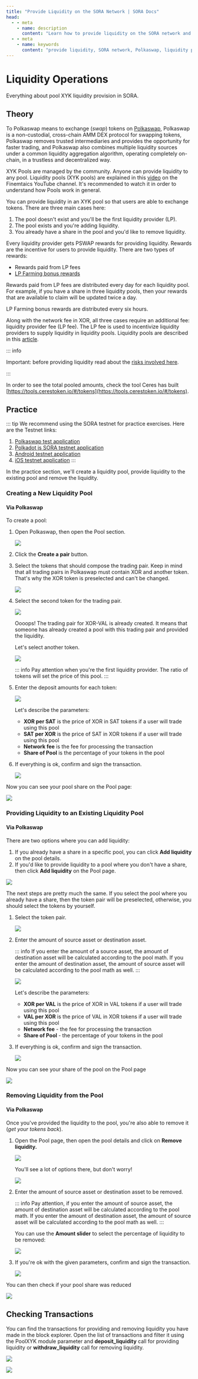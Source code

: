 ```yaml
---
title: "Provide Liquidity on the SORA Network | SORA Docs"
head:
  - - meta
    - name: description
      content: "Learn how to provide liquidity on the SORA network and participate in the liquidity pools of Polkaswap. Discover the benefits of liquidity provision, the process of adding liquidity to pools, and how to earn rewards for your contributions to the SORA ecosystem."
  - - meta
    - name: keywords
      content: "provide liquidity, SORA network, Polkaswap, liquidity pools, adding liquidity, liquidity rewards, SORA ecosystem"
---
```


<!-- TODO:
- update image names in this topic
- check image alignment
-->

# Liquidity Operations

Everything about pool XYK liquidity provision in SORA.

## Theory

To Polkaswap means to exchange (_swap_) tokens on [Polkaswap](https://polkaswap.io/), Polkaswap is a non-custodial, cross-chain AMM DEX protocol for swapping tokens, Polkaswap removes trusted intermediaries and provides the opportunity for faster trading, and Polkaswap also combines multiple liquidity sources under a common liquidity aggregation algorithm, operating completely on-chain, in a trustless and decentralized way.

XYK Pools are managed by the community. Anyone can provide liquidity to any pool. Liquidity pools (XYK pools) are explained in this [video](https://www.youtube.com/watch?v=cizLhxSKrAc) on the Finemtaics YouTube channel. It's recommended to watch it in order to understand how Pools work in general.

You can provide liquidity in an XYK pool so that users are able to exchange tokens. There are three main cases here:

1. The pool doesn't exist and you'll be the first liquidity provider (LP).
2. The pool exists and you're adding liquidity.
3. You already have a share in the pool and you'd like to remove liquidity.

Every liquidity provider gets PSWAP rewards for providing liquidity. Rewards are the incentive for users to provide liquidity. There are two types of rewards:

- Rewards paid from LP fees
- [LP Farming bonus rewards](https://medium.com/polkaswap/pswap-rewards-1-polkaswap-liquidity-reward-farming-3e045d71509)

Rewards paid from LP fees are distributed every day for each liquidity pool. For example, if you have a share in three liquidity pools, then your rewards that are available to claim will be updated twice a day.

LP Farming bonus rewards are distributed every six hours.

Along with the network fee in XOR, all three cases require an additional fee: liquidity provider fee (LP fee). The LP fee is used to incentivize liquidity providers to supply liquidity in liquidity pools. Liquidity pools are described in this [article](https://medium.com/polkaswap/polkaswap-pools-48b726cf3a71).

::: info

Important: before providing liquidity read about the [risks involved here](https://wiki.sora.org/polkaswap/polkaswap-faq#what-are-the-risks-of-providing-liquidity-to-polkaswap).

:::

In order to see the total pooled amounts, check the tool Ceres has built [https://tools.cerestoken.io/#/tokens](https://tools.cerestoken.io/#/tokens).

## Practice

::: tip
We recommend using the SORA testnet for practice exercises. Here are the Testnet links:

1. [Polkaswap test application](https://test.polkaswap.io/)
2. [Polkadot js SORA testnet application](https://polkadot.js.org/apps/?rpc=wss%3A%2F%2Fws.stage.sora2.soramitsu.co.jp#/explorer)
3. [Android testnet application](https://play.google.com/store/apps/details?id=jp.co.soramitsu.sora.communitytesting&hl=en&gl=US)
4. [iOS testnet application](https://testflight.apple.com/join/670hF438)
   :::

In the practice section, we'll create a liquidity pool, provide liquidity to the existing pool and remove the liquidity.

### Creating a New Liquidity Pool

#### Via Polkaswap

To create a pool:

1. Open Polkaswap, then open the Pool section.

   ![](<.gitbook/assets/Untitled(7)(5).png>)

2. Click the **Create a pair** button.
3. Select the tokens that should compose the trading pair. Keep in mind that all trading pairs in Polkaswap must contain XOR and another token. That's why the XOR token is preselected and can't be changed.

   ![](<.gitbook/assets/Untitled(17).png>)

4. Select the second token for the trading pair.

   ![](<.gitbook/assets/Untitled(1)(14).png>)

   Oooops! The trading pair for XOR-VAL is already created. It means that someone has already created a pool with this trading pair and provided the liquidity.

   Let's select another token.

   ![](<.gitbook/assets/Untitled(2)(10).png>)

   ::: info
   Pay attention when you're the first liquidity provider. The ratio of tokens will set the price of this pool.
   :::

5. Enter the deposit amounts for each token:

   ![](<.gitbook/assets/Untitled(3)(9).png>)

   Let's describe the parameters:

   - **XOR per SAT** is the price of XOR in SAT tokens if a user will trade using this pool
   - **SAT per XOR** is the price of SAT in XOR tokens if a user will trade using this pool
   - **Network fee** is the fee for processing the transaction
   - **Share of Pool** is the percentage of your tokens in the pool

6. If everything is ok, confirm and sign the transaction.

   ![](<.gitbook/assets/Untitled(4)(7).png>)

Now you can see your pool share on the Pool page:

![](<.gitbook/assets/Untitled(5)(8).png>)

### Providing Liquidity to an Existing Liquidity Pool

#### Via Polkaswap

There are two options where you can add liquidity:

1. If you already have a share in a specific pool, you can click **Add liquidity** on the pool details.
2. If you'd like to provide liquidity to a pool where you don't have a share, then click **Add liquidity** on the Pool page.

![](<.gitbook/assets/Untitled(6)(2).png>)

The next steps are pretty much the same. If you select the pool where you already have a share, then the token pair will be preselected, otherwise, you should select the tokens by yourself.

1. Select the token pair.

   ![](<.gitbook/assets/Untitled(8)(1).png>)

2. Enter the amount of source asset or destination asset.

   ::: info
   If you enter the amount of a source asset, the amount of destination asset will be calculated according to the pool math. If you enter the amount of destination asset, the amount of source asset will be calculated according to the pool math as well.
   :::

   ![](<.gitbook/assets/Untitled(9).png>)

   Let's describe the parameters:

   - **XOR per VAL** is the price of XOR in VAL tokens if a user will trade using this pool
   - **VAL per XOR** is the price of VAL in XOR tokens if a user will trade using this pool
   - **Network fee** - the fee for processing the transaction
   - **Share of Pool** - the percentage of your tokens in the pool

3. If everything is ok, confirm and sign the transaction.

   ![](<.gitbook/assets/Untitled(10).png>)

Now you can see your share of the pool on the Pool page

![](<.gitbook/assets/Untitled(11)(1).png>)

### Removing Liquidity from the Pool

#### Via Polkaswap

Once you've provided the liquidity to the pool, you're also able to remove it (_get your tokens back_).

1. Open the Pool page, then open the pool details and click on **Remove liquidity.**

   ![](<.gitbook/assets/Untitled(12)(3).png>)

   You'll see a lot of options there, but don't worry!

   ![](<.gitbook/assets/Untitled(13)(3).png>)

2. Enter the amount of source asset or destination asset to be removed.

   ::: info
   Pay attention, if you enter the amount of source asset, the amount of destination asset will be calculated according to the pool math. If you enter the amount of destination asset, the amount of source asset will be calculated according to the pool math as well.
   :::

   You can use the **Amount slider** to select the percentage of liquidity to be removed:

   ![](.gitbook/assets/remove-liquidity.gif)

3. If you're ok with the given parameters, confirm and sign the transaction.

   ![](<.gitbook/assets/Untitled(14)(3).png>)

You can then check if your pool share was reduced

![](<.gitbook/assets/Untitled(15)(2).png>)

## Checking Transactions

You can find the transactions for providing and removing liquidity you have made in the block explorer. Open the list of transactions and filter it using the PoolXYK module parameter and **deposit_liquidity** call for providing liquidity or **withdraw_liquidity** call for removing liquidity.

![](<.gitbook/assets/Untitled(16)(2).png>)

![](<.gitbook/assets/Untitled(17)(1).png>)
